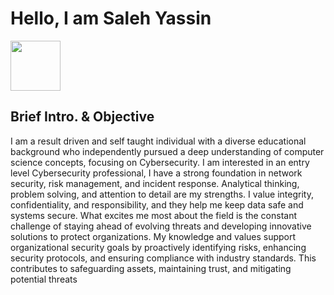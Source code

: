 # Hello, I am Saleh Yassin
<a href="https://www.linkedin.com/in/saleh-y-946126a7/" target="_blank">
  <img src="https://cdn.jsdelivr.net/gh/devicons/devicon/icons/linkedin/linkedin-original.svg" width="80"/>
</a>

## Brief Intro. & Objective
I am a result driven and self taught individual with a diverse educational background who independently pursued a deep understanding of computer science concepts, focusing on Cybersecurity. I am interested in an entry level Cybersecurity professional, I have a strong foundation in network security, risk management, and incident response. Analytical thinking, problem solving, and attention to detail are my strengths. I value integrity, confidentiality, and responsibility, and they help me keep data safe and systems secure. What excites me most about the field is the constant challenge of staying ahead of evolving threats and developing innovative solutions to protect organizations.
My knowledge and values support organizational security goals by proactively identifying risks, enhancing security protocols, and ensuring compliance with industry standards. This contributes to safeguarding assets, maintaining trust, and mitigating potential threats



